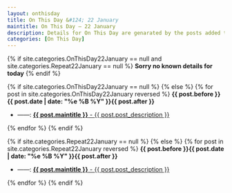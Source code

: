 ```yaml
---
layout: onthisday
title: On This Day &#124; 22 January
maintitle: On This Day — 22 January
description: Details for On This Day are genarated by the posts added to the website so the content is subject to changes/updates over time.
categories: [On This Day]
---
```


{% if site.categories.OnThisDay22January == null and site.categories.Repeat22January == null %}
<strong>Sorry no known details for today</strong>
{% endif %}

{% if site.categories.OnThisDay22January == null %}
{% else %}
{% for post in site.categories.OnThisDay22January reversed %}
<strong>{{ post.before }}{{ post.date | date: "%e %B %Y" }}{{ post.after }}</strong>
<ul>
<li> ——: <a href="{{ post.url }}"><strong>{{ post.maintitle }}</strong> - {{ post.post_description }}</a></li>
</ul>
{% endfor %}
{% endif %}

{% if site.categories.Repeat22January == null %}
{% else %}
{% for post in site.categories.Repeat22January reversed %}
<strong>{{ post.before }}{{ post.date | date: "%e %B %Y" }}{{ post.after }}</strong>
<ul>
<li> ——: <a href="{{ post.url }}"><strong>{{ post.maintitle }}</strong> - {{ post.post_description }}</a></li>
</ul>
{% endfor %}
{% endif %}

